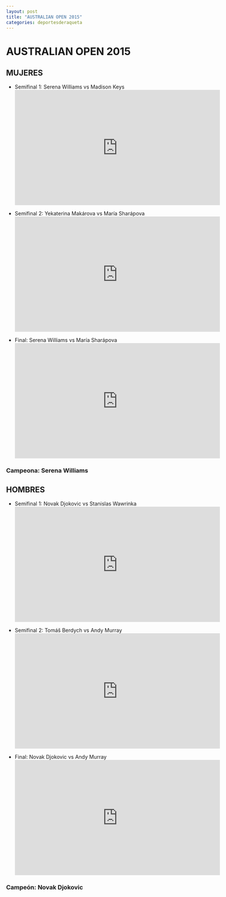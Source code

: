 ```yaml
---
layout: post
title: "AUSTRALIAN OPEN 2015"
categories: deportesderaqueta
---
```


# AUSTRALIAN OPEN 2015

## MUJERES

- Semifinal 1: Serena Williams vs Madison Keys <iframe width="560" height="315" src="https://www.youtube.com/embed/ck19QME2fcE" frameborder="0" allow="accelerometer; autoplay; encrypted-media; gyroscope; picture-in-picture" allowfullscreen></iframe>

- Semifinal 2: Yekaterina Makárova vs María Sharápova<iframe width="560" height="315" src="https://www.youtube.com/embed/Da4DuMlyGm8" frameborder="0" allow="accelerometer; autoplay; encrypted-media; gyroscope; picture-in-picture" allowfullscreen></iframe>

- Final: Serena Williams vs María Sharápova <iframe width="560" height="315" src="https://www.youtube.com/embed/6bnd1sjKbTM" frameborder="0" allow="accelerometer; autoplay; encrypted-media; gyroscope; picture-in-picture" allowfullscreen></iframe>

### Campeona: Serena Williams

## HOMBRES

- Semifinal 1: Novak Djokovic vs Stanislas Wawrinka <iframe width="560" height="315" src="https://www.youtube.com/embed/MQPOyT_J6Hc" frameborder="0" allow="accelerometer; autoplay; encrypted-media; gyroscope; picture-in-picture" allowfullscreen></iframe>

- Semifinal 2: Tomáš Berdych vs Andy Murray <iframe width="560" height="315" src="https://www.youtube.com/embed/MlSwuFhKXjY" frameborder="0" allow="accelerometer; autoplay; encrypted-media; gyroscope; picture-in-picture" allowfullscreen></iframe>

- Final: Novak Djokovic vs Andy Murray <iframe width="560" height="315" src="https://www.youtube.com/embed/RXmp-ezEEQE" frameborder="0" allow="accelerometer; autoplay; encrypted-media; gyroscope; picture-in-picture" allowfullscreen></iframe>

### Campeón: Novak Djokovic
